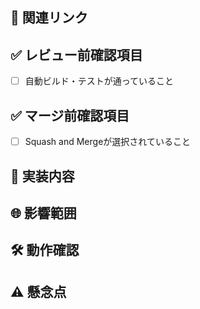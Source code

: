 ﻿## 🔗 関連リンク
<!-- 関連するPR、仕様書のリンク(社外の方を除く)、Jiraチケットのリンク(社外の方を除く)等を書いてください。 -->

## ✅ レビュー前確認項目
- [ ] 自動ビルド・テストが通っていること

## ✅ マージ前確認項目
- [ ] Squash and Mergeが選択されていること

<!-- 社内の人向け: 以下の項目は、開発当初のストーリー設計書通りであれば省略可能です。
                 設計に変更があった場合のみ、変更点を周知するために記載してください。 -->

## 🚀 実装内容
<!-- GUIに関する実装がある場合はスクリーンショットを貼ってください。実装した内容について書いてください。 -->
## 🌐 影響範囲
<!-- 既存の実装に対して行った変更や、影響がある部分があれば書いてください(特に同時並行している他の作業に影響する時、今後必要な変更を書く)。また社内の人は、影響先の担当者に対して周知をお願いします。 -->
## 🛠️ 動作確認
<!-- レビュアーが動作確認するのに必要な手順と結果を書く。 -->
## ⚠️ 懸念点
<!-- 気になる点、特にレビューしてほしい点等があれば書く。 -->
